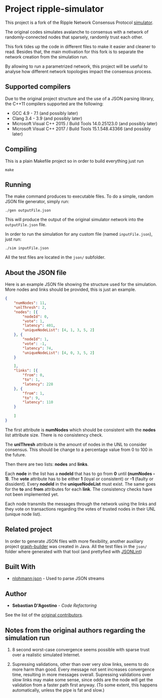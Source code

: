 # Project ripple-simulator

This project is a fork of the Ripple Network Consensus Protocol [simulator](https://github.com/ripple/simulator).

The original codes simulates avalanche to consensus with a network of randomly-connected
nodes that sparsely, randomly trust each other.

This fork tides up the code in different files to make it easier and cleaner to read.
Besides that, the main motivation for this fork is to separate the network creation from the simulation run.

By allowing to run a parametrized network, this project will be useful to analyse how different network topologies impact the consensus process.

## Supported compilers

Due to the original project structure and the use of a JSON parsing library, the C++11 compilers supported are the following:

- GCC 4.9 - 7.1 (and possibly later)
- Clang 3.4 - 3.9 (and possibly later)
- Microsoft Visual C++ 2015 / Build Tools 14.0.25123.0 (and possibly later)
- Microsoft Visual C++ 2017 / Build Tools 15.1.548.43366 (and possibly later)

## Compiling

This is a plain Makefile project so in order to build everything just run

```
make
```

## Running

The make command produces to executable files. To do a simple, random JSON file generator, simply run:

```
./gen outputFile.json
```

This will produce the output of the original simulator network into the `outputFile.json` file.

In order to run the simulation for any custom file (named `inputFile.json`), just run:

```
./sim inputFile.json
```

All the test files are located in the `json/` subfolder.


## About the JSON file

Here is an example JSON file showing the structure used for the simulation. More nodes and links should be provided, this is just an example.

```json
{
	"numNodes": 11,
	"unlThresh": 2,
	"nodes": [{
		"nodeId": 0,
		"vote": 1,
		"latency": 401,
		"uniqueNodeList": [4, 1, 3, 5, 2]
	}, {
		"nodeId": 1,
		"vote": -1,
		"latency": 74,
		"uniqueNodeList": [4, 0, 3, 5, 2]
	} 

	],
	"links": [{
		"from": 0,
		"to": 1,
		"latency": 228
	}, {
		"from": 1,
		"to": 9,
		"latency": 110
	}
	
	]
}
```

The first attribute is **numNodes** which should be consistent with the **nodes** list attribute size. There is no consistency check.

The **unlThresh** attribute is the amount of nodes in the UNL to consider consensus. This should be change to a percentage value from 0 to 100 in the future.

Then there are two lists: **nodes** and **links**.

Each **node** in the list has a **nodeId** that has to go from **0** until **(numNodes - 1)**. The **vote** attribute has to be either **1** (loyal or consistent) or **-1** (faulty or dissident). Every **nodeId** in the **uniqueNodeList** must exist. The same goes for the **to** and **from** attributes for each **link**. The consistency checks have not been implemented yet.

Each node transmits the messages through the network using the links and they vote on transactions regarding the votes of trusted nodes in their UNL (unique node list).

## Related project

In order to generate JSON files with more flexibility, another auxiliary project [graph-builder](https://github.com/sebastiandagostino/graph-builder) was created in Java. All the test files in the `json/` folder where generated with that tool (and prettyfied with [JSONLint](https://jsonlint.com/))

## Built With

* [nlohmann:json](https://github.com/nlohmann/json) - Used to parse JSON streams

## Author

* **Sebastian D'Agostino** - *Code Refactoring*

See the list of the [original contributors](https://github.com/ripple/simulator/graphs/contributors).

## Notes from the original authors regarding the simulation run

1) 8 second worst-case convergence seems possible with sparse trust over a
realistic simulated Internet.

2) Supressing validations, other than over very slow links, seems to do more
harm than good. Every message not sent increases convergence time, resulting
in more messages overall. Supressing validations over slow links may make
some sense, since odds are the node will get the validation from a faster
path first anyway. (To some extent, this happens automatically, unless the
pipe is fat and slow.)
